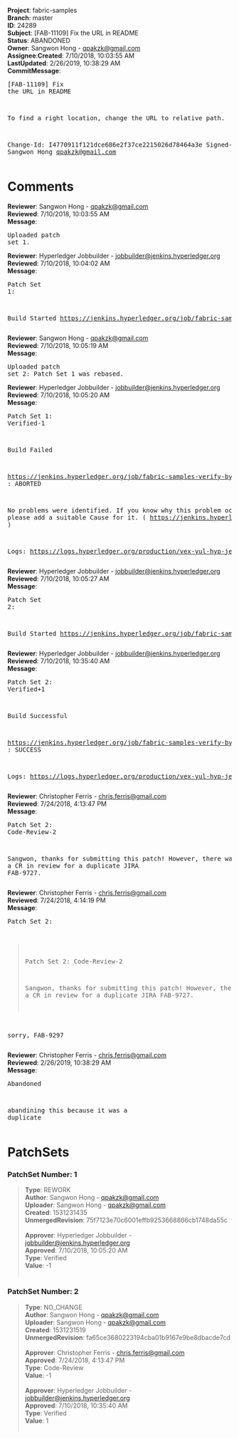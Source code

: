<strong>Project</strong>: fabric-samples</br><strong>Branch</strong>: master<br><strong>ID</strong>: 24289<br><strong>Subject</strong>: [FAB-11109] Fix the URL in README<br><strong>Status</strong>: ABANDONED<br><strong>Owner</strong>: Sangwon Hong - qpakzk@gmail.com<br><strong>Assignee</strong>:<strong>Created</strong>: 7/10/2018, 10:03:55 AM<br><strong>LastUpdated</strong>: 2/26/2019, 10:38:29 AM<br><strong>CommitMessage</strong>:<br><pre>[FAB-11109] Fix the URL in README

To find a right location, change the URL to relative path.

Change-Id: I4770911f121dce686e2f37ce2215026d78464a3e
Signed-off-by: Sangwon Hong <qpakzk@gmail.com>
</pre><h1>Comments</h1><strong>Reviewer</strong>: Sangwon Hong - qpakzk@gmail.com<br><strong>Reviewed</strong>: 7/10/2018, 10:03:55 AM<br><strong>Message</strong>: <pre>Uploaded patch set 1.</pre><strong>Reviewer</strong>: Hyperledger Jobbuilder - jobbuilder@jenkins.hyperledger.org<br><strong>Reviewed</strong>: 7/10/2018, 10:04:02 AM<br><strong>Message</strong>: <pre>Patch Set 1:

Build Started https://jenkins.hyperledger.org/job/fabric-samples-verify-byfn-master-x86_64/26/</pre><strong>Reviewer</strong>: Sangwon Hong - qpakzk@gmail.com<br><strong>Reviewed</strong>: 7/10/2018, 10:05:19 AM<br><strong>Message</strong>: <pre>Uploaded patch set 2: Patch Set 1 was rebased.</pre><strong>Reviewer</strong>: Hyperledger Jobbuilder - jobbuilder@jenkins.hyperledger.org<br><strong>Reviewed</strong>: 7/10/2018, 10:05:20 AM<br><strong>Message</strong>: <pre>Patch Set 1: Verified-1

Build Failed 

https://jenkins.hyperledger.org/job/fabric-samples-verify-byfn-master-x86_64/26/ : ABORTED

No problems were identified. If you know why this problem occurred, please add a suitable Cause for it. ( https://jenkins.hyperledger.org/job/fabric-samples-verify-byfn-master-x86_64/26/ )

Logs: https://logs.hyperledger.org/production/vex-yul-hyp-jenkins-3/fabric-samples-verify-byfn-master-x86_64/26</pre><strong>Reviewer</strong>: Hyperledger Jobbuilder - jobbuilder@jenkins.hyperledger.org<br><strong>Reviewed</strong>: 7/10/2018, 10:05:27 AM<br><strong>Message</strong>: <pre>Patch Set 2:

Build Started https://jenkins.hyperledger.org/job/fabric-samples-verify-byfn-master-x86_64/27/</pre><strong>Reviewer</strong>: Hyperledger Jobbuilder - jobbuilder@jenkins.hyperledger.org<br><strong>Reviewed</strong>: 7/10/2018, 10:35:40 AM<br><strong>Message</strong>: <pre>Patch Set 2: Verified+1

Build Successful 

https://jenkins.hyperledger.org/job/fabric-samples-verify-byfn-master-x86_64/27/ : SUCCESS

Logs: https://logs.hyperledger.org/production/vex-yul-hyp-jenkins-3/fabric-samples-verify-byfn-master-x86_64/27</pre><strong>Reviewer</strong>: Christopher Ferris - chris.ferris@gmail.com<br><strong>Reviewed</strong>: 7/24/2018, 4:13:47 PM<br><strong>Message</strong>: <pre>Patch Set 2: Code-Review-2

Sangwon, thanks for submitting this patch! However, there was already a CR in review for a duplicate JIRA FAB-9727.</pre><strong>Reviewer</strong>: Christopher Ferris - chris.ferris@gmail.com<br><strong>Reviewed</strong>: 7/24/2018, 4:14:19 PM<br><strong>Message</strong>: <pre>Patch Set 2:

> Patch Set 2: Code-Review-2
> 
> Sangwon, thanks for submitting this patch! However, there was already a CR in review for a duplicate JIRA FAB-9727.

sorry, FAB-9297</pre><strong>Reviewer</strong>: Christopher Ferris - chris.ferris@gmail.com<br><strong>Reviewed</strong>: 2/26/2019, 10:38:29 AM<br><strong>Message</strong>: <pre>Abandoned

abandining this because it was a duplicate</pre><h1>PatchSets</h1><h3>PatchSet Number: 1</h3><blockquote><strong>Type</strong>: REWORK<br><strong>Author</strong>: Sangwon Hong - qpakzk@gmail.com<br><strong>Uploader</strong>: Sangwon Hong - qpakzk@gmail.com<br><strong>Created</strong>: 1531231435<br><strong>UnmergedRevision</strong>: 75f7123e70c6001effb9253668866cb1748da55c<br><br><strong>Approver</strong>: Hyperledger Jobbuilder - jobbuilder@jenkins.hyperledger.org<br><strong>Approved</strong>: 7/10/2018, 10:05:20 AM<br><strong>Type</strong>: Verified<br><strong>Value</strong>: -1<br><br></blockquote><h3>PatchSet Number: 2</h3><blockquote><strong>Type</strong>: NO_CHANGE<br><strong>Author</strong>: Sangwon Hong - qpakzk@gmail.com<br><strong>Uploader</strong>: Sangwon Hong - qpakzk@gmail.com<br><strong>Created</strong>: 1531231519<br><strong>UnmergedRevision</strong>: fa65ce3680223194cba01b9167e9be8dbacde7cd<br><br><strong>Approver</strong>: Christopher Ferris - chris.ferris@gmail.com<br><strong>Approved</strong>: 7/24/2018, 4:13:47 PM<br><strong>Type</strong>: Code-Review<br><strong>Value</strong>: -1<br><br><strong>Approver</strong>: Hyperledger Jobbuilder - jobbuilder@jenkins.hyperledger.org<br><strong>Approved</strong>: 7/10/2018, 10:35:40 AM<br><strong>Type</strong>: Verified<br><strong>Value</strong>: 1<br><br></blockquote>